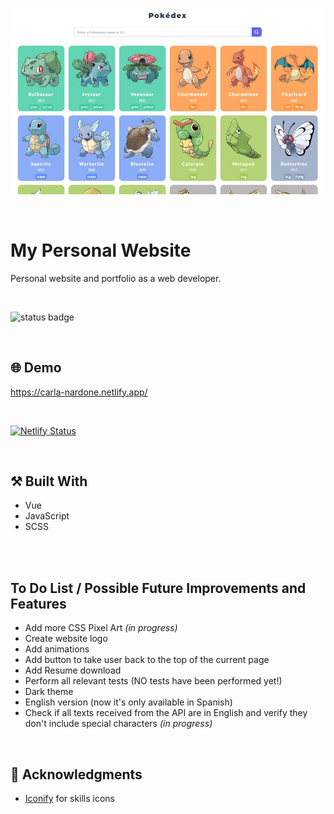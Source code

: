 <p align="center">
  <img src="https://github.com/carla-ng/my-pokemon-project/blob/master/src/assets/readme_image_1.jpg?raw=true" alt="Pokemon Project">
</p>

<br/>

# My Personal Website
Personal website and portfolio as a web developer.

<br/>

![status badge](https://img.shields.io/badge/status-in%20progress-yellow)

<br/>

## :globe_with_meridians: Demo
https://carla-nardone.netlify.app/

<br/>

[![Netlify Status](https://api.netlify.com/api/v1/badges/bdf037ed-371f-4b0f-872e-45acc1242888/deploy-status)](https://app.netlify.com/sites/carla-nardone/deploys)

<br/>

## :hammer_and_pick: Built With
* Vue
* JavaScript
* SCSS

<br/>

<br/>

## To Do List / Possible Future Improvements and Features
* Add more CSS Pixel Art _(in progress)_
* Create website logo
* Add animations
* Add button to take user back to the top of the current page
* Add Resume download
* Perform all relevant tests (NO tests have been performed yet!)
* Dark theme
* English version (now it's only available in Spanish)
* Check if all texts received from the API are in English and verify they don't include special characters _(in progress)_

<br/>

## :clap: Acknowledgments
* [Iconify](https://iconify.design/) for skills icons

